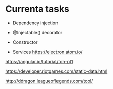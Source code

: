 
# Currenta tasks
- Dependency injection

- @Injectable() decorator

- Constructor

- Services
https://electron.atom.io/

https://angular.io/tutorial/toh-pt1

https://developer.riotgames.com/static-data.html

http://ddragon.leagueoflegends.com/tool/
